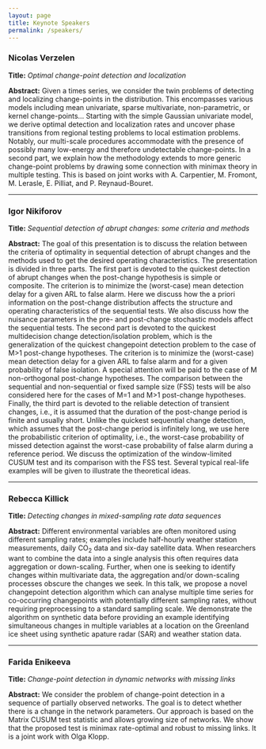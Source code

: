```yaml
---
layout: page
title: Keynote Speakers
permalink: /speakers/
---
```



### Nicolas Verzelen

**Title:** *Optimal change-point detection and localization*

**Abstract:** Given a times series, we consider the twin problems of detecting and localizing change-points in the distribution. This encompasses various models including mean univariate, sparse multivariate, non-parametric, or kernel change-points... Starting with the simple Gaussian univariate model, we derive optimal detection and localization rates and uncover phase transitions from regional testing problems to local estimation problems. Notably, our multi-scale procedures accommodate with the presence of possibly many low-energy and therefore undetectable change-points. In a second part, we explain how the methodology extends to more generic change-point problems by drawing some connection with minimax theory in multiple testing. This is based on joint works with A. Carpentier, M. Fromont, M. Lerasle, E. Pilliat, and P. Reynaud-Bouret. 

***

### Igor Nikiforov


**Title:** *Sequential detection of abrupt changes: some criteria and methods*
 
**Abstract:** The goal of this presentation is to discuss the relation between the criteria of optimality in sequential detection of abrupt changes and the methods used to get the desired operating characteristics. The presentation is divided in three parts. The first part is devoted to the quickest detection of abrupt changes when the post-change hypothesis is simple or composite. The criterion is to minimize the (worst-case) mean detection delay for a given ARL to false alarm. Here we discuss how the a priori information on the post-change distribution affects the structure and operating characteristics of the sequential tests. We also discuss how the nuisance parameters in the pre- and post-change stochastic models affect the sequential tests. The second part is devoted to the quickest multidecision change detection/isolation problem, which is the generalization of the quickest changepoint detection problem to the case of M>1 post-change hypotheses. The criterion is to minimize the (worst-case) mean detection delay for a given ARL to false alarm and for a given probability of false isolation. A special attention will be paid to the case of M non-orthogonal post-change hypotheses. The comparison between the sequential and non-sequential or fixed sample size (FSS) tests will be also considered here for the cases of M=1 and M>1 post-change hypotheses. Finally, the third part is devoted to the reliable detection of transient changes, i.e., it is assumed that the duration of the post-change period is finite and usually short. Unlike the quickest sequential change detection, which assumes that the post-change period is infinitely long, we use here the probabilistic criterion of optimality, i.e., the worst-case probability of missed detection against the worst-case probability of false alarm during a reference period. We discuss the optimization of the window-limited CUSUM test and its comparison with the FSS test. Several typical real-life examples will be given to illustrate the theoretical ideas.


***

### Rebecca Killick

**Title:** *Detecting changes in mixed-sampling rate data sequences*

**Abstract:** Different environmental variables are often monitored using different sampling rates; examples include half-hourly weather station measurements, daily $\mbox{CO}_2$ data and six-day satellite data.  When researchers want to combine the data into a single analysis this often requires data aggregation or down-scaling.  Further, when one is seeking to identify changes within multivariate data, the aggregation and/or down-scaling processes obscure the changes we seek.  In this talk, we propose a novel changepoint detection algorithm which can analyse multiple time series for co-occurring changepoints with potentially different sampling rates, without requiring preprocessing to a standard sampling scale.  We demonstrate the algorithm on synthetic data before providing an example identifying simultaneous changes in multiple variables at a location on the Greenland ice sheet using synthetic apature radar (SAR) and weather station data.

***

### Farida Enikeeva

**Title:** *Change-point detection in dynamic networks with missing links*

**Abstract:** We consider the problem of change-point detection in a sequence of
partially observed networks. The goal is to detect whether there is a change in the network
parameters. Our approach is based on the Matrix CUSUM test statistic and allows growing
size of networks. We show that the proposed test is minimax rate-optimal and robust to missing links. It is a joint work with Olga Klopp. 





